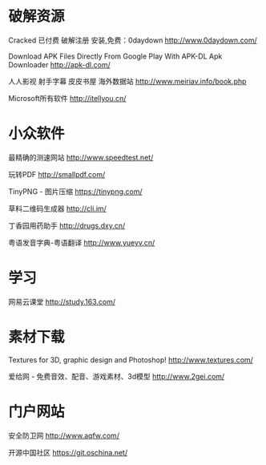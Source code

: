 # 破解资源

Cracked 已付费 破解注册 安装,免费：0daydown
http://www.0daydown.com/

Download APK Files Directly From Google Play With APK-DL Apk Downloader
http://apk-dl.com/

人人影视 射手字幕 皮皮书屋 海外数据站
http://www.meiriav.info/book.php

Microsoft所有软件
http://itellyou.cn/





# 小众软件

最精确的测速网站
http://www.speedtest.net/

玩转PDF
http://smallpdf.com/

TinyPNG - 图片压缩
https://tinypng.com/

草料二维码生成器
http://cli.im/

丁香园用药助手
http://drugs.dxy.cn/

粤语发音字典-粤语翻译
http://www.yueyv.cn/




# 学习

网易云课堂
http://study.163.com/





# 素材下载

Textures for 3D, graphic design and Photoshop!
http://www.textures.com/

爱给网 - 免费音效、配音、游戏素材、3d模型
http://www.2gei.com/



# 门户网站

安全防卫网
http://www.aqfw.com/

开源中国社区
https://git.oschina.net/











